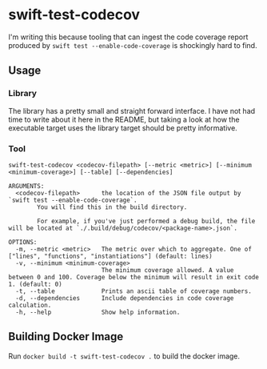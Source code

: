 # swift-test-codecov

I'm writing this because tooling that can ingest the code coverage report produced by `swift test --enable-code-coverage` is shockingly hard to find.

## Usage

### Library

The library has a pretty small and straight forward interface. I have not had time to write about it here in the README, but taking a look at how the executable target uses the library target should be pretty informative.

### Tool

```
swift-test-codecov <codecov-filepath> [--metric <metric>] [--minimum <minimum-coverage>] [--table] [--dependencies]

ARGUMENTS:
  <codecov-filepath>      the location of the JSON file output by `swift test --enable-code-coverage`. 
        You will find this in the build directory.

        For example, if you've just performed a debug build, the file will be located at `./.build/debug/codecov/<package-name>.json`.

OPTIONS:
  -m, --metric <metric>   The metric over which to aggregate. One of ["lines", "functions", "instantiations"] (default: lines)
  -v, --minimum <minimum-coverage>
                          The minimum coverage allowed. A value between 0 and 100. Coverage below the minimum will result in exit code 1. (default: 0)
  -t, --table             Prints an ascii table of coverage numbers. 
  -d, --dependencies      Include dependencies in code coverage calculation. 
  -h, --help              Show help information.
```

## Building Docker Image
Run `docker build -t swift-test-codecov .` to build the docker image.
